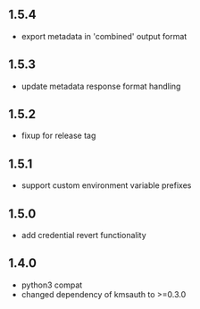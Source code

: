 ## 1.5.4

* export metadata in 'combined' output format

## 1.5.3

* update metadata response format handling

## 1.5.2

* fixup for release tag

## 1.5.1

* support custom environment variable prefixes

## 1.5.0

* add credential revert functionality

## 1.4.0

* python3 compat
* changed dependency of kmsauth to >=0.3.0
